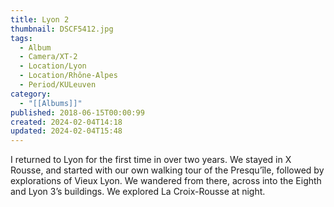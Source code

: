 ```yaml
---
title: Lyon 2
thumbnail: DSCF5412.jpg
tags:
  - Album
  - Camera/XT-2
  - Location/Lyon
  - Location/Rhône-Alpes
  - Period/KULeuven
category:
  - "[[Albums]]"
published: 2018-06-15T00:00:99
created: 2024-02-04T14:18
updated: 2024-02-04T15:48
---
```

I returned to Lyon for the first time in over two years. We stayed in X Rousse, and started with our own walking tour of the Presqu’île, followed by explorations of Vieux Lyon. We wandered from there, across into the Eighth and Lyon 3’s buildings. We explored La Croix-Rousse at night.
